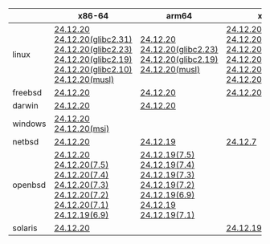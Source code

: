 ||x86-64|arm64|x86|ppc64le|armv7|armel|
| --- | --- | --- | --- | --- | --- | --- |
|linux|[24.12.20](https://github.com/roswell/sbcl_head/releases/download/24.12.20/sbcl-24.12.20-x86-64-linux-binary.tar.bz2)<br />[24.12.20(glibc2.31)](https://github.com/roswell/sbcl_head/releases/download/24.12.20/sbcl-24.12.20-x86-64-linux-glibc2.31-binary.tar.bz2)<br />[24.12.20(glibc2.23)](https://github.com/roswell/sbcl_head/releases/download/24.12.20/sbcl-24.12.20-x86-64-linux-glibc2.23-binary.tar.bz2)<br />[24.12.20(glibc2.19)](https://github.com/roswell/sbcl_head/releases/download/24.12.20/sbcl-24.12.20-x86-64-linux-glibc2.19-binary.tar.bz2)<br />[24.12.20(glibc2.10)](https://github.com/roswell/sbcl_head/releases/download/24.12.20/sbcl-24.12.20-x86-64-linux-glibc2.10-binary.tar.bz2)<br />[24.12.20(musl)](https://github.com/roswell/sbcl_head/releases/download/24.12.20/sbcl-24.12.20-x86-64-linux-musl-binary.tar.bz2)<br />|[24.12.20](https://github.com/roswell/sbcl_head/releases/download/24.12.20/sbcl-24.12.20-arm64-linux-binary.tar.bz2)<br />[24.12.20(glibc2.23)](https://github.com/roswell/sbcl_head/releases/download/24.12.20/sbcl-24.12.20-arm64-linux-glibc2.23-binary.tar.bz2)<br />[24.12.20(glibc2.19)](https://github.com/roswell/sbcl_head/releases/download/24.12.20/sbcl-24.12.20-arm64-linux-glibc2.19-binary.tar.bz2)<br />[24.12.20(musl)](https://github.com/roswell/sbcl_head/releases/download/24.12.20/sbcl-24.12.20-arm64-linux-musl-binary.tar.bz2)<br />|[24.12.20](https://github.com/roswell/sbcl_head/releases/download/24.12.20/sbcl-24.12.20-x86-linux-binary.tar.bz2)<br />[24.12.20(glibc2.31)](https://github.com/roswell/sbcl_head/releases/download/24.12.20/sbcl-24.12.20-x86-linux-glibc2.31-binary.tar.bz2)<br />[24.12.20(glibc2.23)](https://github.com/roswell/sbcl_head/releases/download/24.12.20/sbcl-24.12.20-x86-linux-glibc2.23-binary.tar.bz2)<br />[24.12.20(glibc2.19)](https://github.com/roswell/sbcl_head/releases/download/24.12.20/sbcl-24.12.20-x86-linux-glibc2.19-binary.tar.bz2)<br />[24.12.20(glibc2.10)](https://github.com/roswell/sbcl_head/releases/download/24.12.20/sbcl-24.12.20-x86-linux-glibc2.10-binary.tar.bz2)<br />[24.12.20(musl)](https://github.com/roswell/sbcl_head/releases/download/24.12.20/sbcl-24.12.20-x86-linux-musl-binary.tar.bz2)<br />|[24.12.19](https://github.com/roswell/sbcl_head/releases/download/24.12.19/sbcl-24.12.19-ppc64le-linux-binary.tar.bz2)<br />[24.12.19(glibc2.23)](https://github.com/roswell/sbcl_head/releases/download/24.12.19/sbcl-24.12.19-ppc64le-linux-glibc2.23-binary.tar.bz2)<br />[24.12.19(glibc2.19)](https://github.com/roswell/sbcl_head/releases/download/24.12.19/sbcl-24.12.19-ppc64le-linux-glibc2.19-binary.tar.bz2)<br />|[24.12.19](https://github.com/roswell/sbcl_head/releases/download/24.12.19/sbcl-24.12.19-armv7-linux-binary.tar.bz2)<br />|[24.12.19](https://github.com/roswell/sbcl_head/releases/download/24.12.19/sbcl-24.12.19-armel-linux-binary.tar.bz2)<br />|
|freebsd|[24.12.20](https://github.com/roswell/sbcl_head/releases/download/24.12.20/sbcl-24.12.20-x86-64-freebsd-binary.tar.bz2)<br />|[24.12.20](https://github.com/roswell/sbcl_head/releases/download/24.12.20/sbcl-24.12.20-arm64-freebsd-binary.tar.bz2)<br />|[24.12.20](https://github.com/roswell/sbcl_head/releases/download/24.12.20/sbcl-24.12.20-x86-freebsd-binary.tar.bz2)<br />||||
|darwin|[24.12.20](https://github.com/roswell/sbcl_head/releases/download/24.12.20/sbcl-24.12.20-x86-64-darwin-binary.tar.bz2)<br />|[24.12.20](https://github.com/roswell/sbcl_head/releases/download/24.12.20/sbcl-24.12.20-arm64-darwin-binary.tar.bz2)<br />|||||
|windows|[24.12.20](https://github.com/roswell/sbcl_head/releases/download/24.12.20/sbcl-24.12.20-x86-64-windows-binary.tar.bz2)<br />[24.12.20(msi)](https://github.com/roswell/sbcl_head/releases/download/24.12.20/sbcl-24.12.20-x86-64-windows-binary.msi)<br />||||||
|netbsd|[24.12.20](https://github.com/roswell/sbcl_head/releases/download/24.12.20/sbcl-24.12.20-x86-64-netbsd-binary.tar.bz2)<br />|[24.12.19](https://github.com/roswell/sbcl_head/releases/download/24.12.19/sbcl-24.12.19-arm64-netbsd-binary.tar.bz2)<br />|[24.12.7](https://github.com/roswell/sbcl_head/releases/download/24.12.7/sbcl-24.12.7-x86-netbsd-binary.tar.bz2)<br />||||
|openbsd|[24.12.20](https://github.com/roswell/sbcl_head/releases/download/24.12.20/sbcl-24.12.20-x86-64-openbsd-binary.tar.bz2)<br />[24.12.20(7.5)](https://github.com/roswell/sbcl_head/releases/download/24.12.20/sbcl-24.12.20-x86-64-openbsd-7.5-binary.tar.bz2)<br />[24.12.20(7.4)](https://github.com/roswell/sbcl_head/releases/download/24.12.20/sbcl-24.12.20-x86-64-openbsd-7.4-binary.tar.bz2)<br />[24.12.20(7.3)](https://github.com/roswell/sbcl_head/releases/download/24.12.20/sbcl-24.12.20-x86-64-openbsd-7.3-binary.tar.bz2)<br />[24.12.20(7.2)](https://github.com/roswell/sbcl_head/releases/download/24.12.20/sbcl-24.12.20-x86-64-openbsd-7.2-binary.tar.bz2)<br />[24.12.20(7.1)](https://github.com/roswell/sbcl_head/releases/download/24.12.20/sbcl-24.12.20-x86-64-openbsd-7.1-binary.tar.bz2)<br />[24.12.19(6.9)](https://github.com/roswell/sbcl_head/releases/download/24.12.19/sbcl-24.12.19-x86-64-openbsd-6.9-binary.tar.bz2)<br />|[24.12.19(7.5)](https://github.com/roswell/sbcl_head/releases/download/24.12.19/sbcl-24.12.19-arm64-openbsd-7.5-binary.tar.bz2)<br />[24.12.19(7.4)](https://github.com/roswell/sbcl_head/releases/download/24.12.19/sbcl-24.12.19-arm64-openbsd-7.4-binary.tar.bz2)<br />[24.12.19(7.3)](https://github.com/roswell/sbcl_head/releases/download/24.12.19/sbcl-24.12.19-arm64-openbsd-7.3-binary.tar.bz2)<br />[24.12.19(7.2)](https://github.com/roswell/sbcl_head/releases/download/24.12.19/sbcl-24.12.19-arm64-openbsd-7.2-binary.tar.bz2)<br />[24.12.19(6.9)](https://github.com/roswell/sbcl_head/releases/download/24.12.19/sbcl-24.12.19-arm64-openbsd-6.9-binary.tar.bz2)<br />[24.12.19](https://github.com/roswell/sbcl_head/releases/download/24.12.19/sbcl-24.12.19-arm64-openbsd-binary.tar.bz2)<br />[24.12.19(7.1)](https://github.com/roswell/sbcl_head/releases/download/24.12.19/sbcl-24.12.19-arm64-openbsd-7.1-binary.tar.bz2)<br />|||||
|solaris|[24.12.20](https://github.com/roswell/sbcl_head/releases/download/24.12.20/sbcl-24.12.20-x86-64-solaris-binary.tar.bz2)<br />||[24.12.19](https://github.com/roswell/sbcl_head/releases/download/24.12.19/sbcl-24.12.19-x86-solaris-binary.tar.bz2)<br />||||
